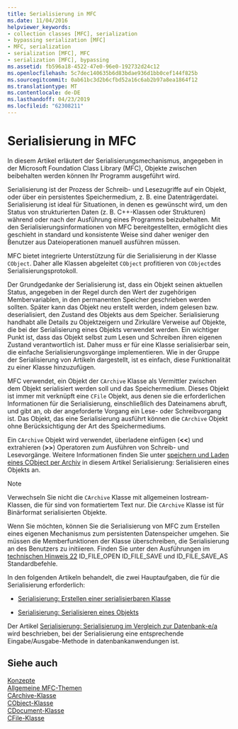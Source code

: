 ```yaml
---
title: Serialisierung in MFC
ms.date: 11/04/2016
helpviewer_keywords:
- collection classes [MFC], serialization
- bypassing serialization [MFC]
- MFC, serialization
- serialization [MFC], MFC
- serialization [MFC], bypassing
ms.assetid: fb596a18-4522-47e0-96e0-192732d24c12
ms.openlocfilehash: 5c7dec140635b6d83bdae936d1bb0cef144f825b
ms.sourcegitcommit: 0ab61bc3d2b6cfbd52a16c6ab2b97a8ea1864f12
ms.translationtype: MT
ms.contentlocale: de-DE
ms.lasthandoff: 04/23/2019
ms.locfileid: "62308211"
---
```

# <a name="serialization-in-mfc"></a>Serialisierung in MFC

In diesem Artikel erläutert der Serialisierungsmechanismus, angegeben in der Microsoft Foundation Class Library (MFC), Objekte zwischen beibehalten werden können Ihr Programm ausgeführt wird.

Serialisierung ist der Prozess der Schreib- und Lesezugriffe auf ein Objekt, oder über ein persistentes Speichermedium, z. B. eine Datenträgerdatei. Serialisierung ist ideal für Situationen, in denen es gewünscht wird, um den Status von strukturierten Daten (z. B. C++-Klassen oder Strukturen) während oder nach der Ausführung eines Programms beizubehalten. Mit den Serialisierungsinformationen von MFC bereitgestellten, ermöglicht dies geschieht in standard und konsistente Weise sind daher weniger den Benutzer aus Dateioperationen manuell ausführen müssen.

MFC bietet integrierte Unterstützung für die Serialisierung in der Klasse `CObject`. Daher alle Klassen abgeleitet `CObject` profitieren von `CObject`des Serialisierungsprotokoll.

Der Grundgedanke der Serialisierung ist, dass ein Objekt seinen aktuellen Status, angegeben in der Regel durch den Wert der zugehörigen Membervariablen, in den permanenten Speicher geschrieben werden sollten. Später kann das Objekt neu erstellt werden, indem gelesen bzw. deserialisiert, den Zustand des Objekts aus dem Speicher. Serialisierung handhabt alle Details zu Objektzeigern und Zirkuläre Verweise auf Objekte, die bei der Serialisierung eines Objekts verwendet werden. Ein wichtiger Punkt ist, dass das Objekt selbst zum Lesen und Schreiben ihren eigenen Zustand verantwortlich ist. Daher muss er für eine Klasse serialisierbar sein, die einfache Serialisierungsvorgänge implementieren. Wie in der Gruppe der Serialisierung von Artikeln dargestellt, ist es einfach, diese Funktionalität zu einer Klasse hinzuzufügen.

MFC verwendet, ein Objekt der `CArchive` Klasse als Vermittler zwischen dem Objekt serialisiert werden soll und das Speichermedium. Dieses Objekt ist immer mit verknüpft eine `CFile` Objekt, aus denen sie die erforderlichen Informationen für die Serialisierung, einschließlich des Dateinamens abruft, und gibt an, ob der angeforderte Vorgang ein Lese- oder Schreibvorgang ist. Das Objekt, das eine Serialisierung ausführt können die `CArchive` Objekt ohne Berücksichtigung der Art des Speichermediums.

Ein `CArchive` Objekt wird verwendet, überladene einfügen (**<\<**) und extrahieren (**>>**) Operatoren zum Ausführen von Schreib- und Lesevorgänge. Weitere Informationen finden Sie unter [speichern und Laden eines CObject per Archiv](../mfc/storing-and-loading-cobjects-via-an-archive.md) in diesem Artikel Serialisierung: Serialisieren eines Objekts an.

> [!NOTE]
>  Verwechseln Sie nicht die `CArchive` Klasse mit allgemeinen Iostream-Klassen, die für sind von formatiertem Text nur. Die `CArchive` Klasse ist für Binärformat serialisierten Objekte.

Wenn Sie möchten, können Sie die Serialisierung von MFC zum Erstellen eines eigenen Mechanismus zum persistenten Datenspeicher umgehen. Sie müssen die Memberfunktionen der Klasse überschreiben, die Serialisierung an des Benutzers zu initiieren. Finden Sie unter den Ausführungen im [technischen Hinweis 22](../mfc/tn022-standard-commands-implementation.md) ID_FILE_OPEN ID_FILE_SAVE und ID_FILE_SAVE_AS Standardbefehle.

In den folgenden Artikeln behandelt, die zwei Hauptaufgaben, die für die Serialisierung erforderlich:

- [Serialisierung: Erstellen einer serialisierbaren Klasse](../mfc/serialization-making-a-serializable-class.md)

- [Serialisierung: Serialisieren eines Objekts](../mfc/serialization-serializing-an-object.md)

Der Artikel [Serialisierung: Serialisierung im Vergleich zur Datenbank-e/a](../mfc/serialization-serialization-vs-database-input-output.md) wird beschrieben, bei der Serialisierung eine entsprechende Eingabe/Ausgabe-Methode in datenbankanwendungen ist.

## <a name="see-also"></a>Siehe auch

[Konzepte](../mfc/mfc-concepts.md)<br/>
[Allgemeine MFC-Themen](../mfc/general-mfc-topics.md)<br/>
[CArchive-Klasse](../mfc/reference/carchive-class.md)<br/>
[CObject-Klasse](../mfc/reference/cobject-class.md)<br/>
[CDocument-Klasse](../mfc/reference/cdocument-class.md)<br/>
[CFile-Klasse](../mfc/reference/cfile-class.md)
